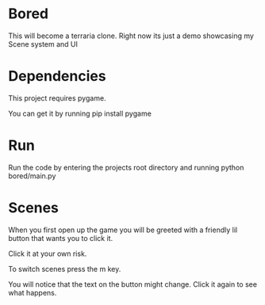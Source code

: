# Bored

This will become a terraria clone.  Right now its just a demo showcasing my Scene system and UI

# Dependencies

This project requires pygame.

You can get it by running pip install pygame

# Run

Run the code by entering the projects root directory and running python bored/main.py

# Scenes

When you first open up the game you will be greeted with a friendly lil button that wants you to click it.

Click it at your own risk.

To switch scenes press the m key.

You will notice that the text on the button might change.  Click it again to see what happens.